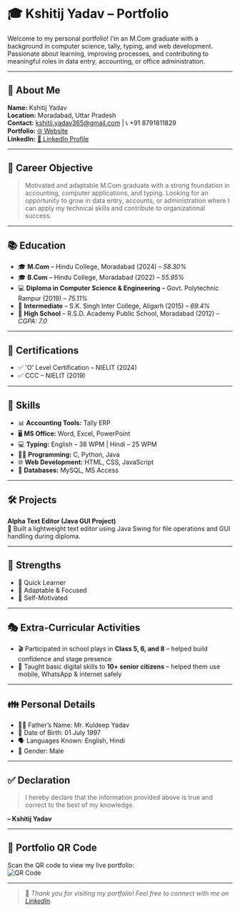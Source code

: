 # 🎓 Kshitij Yadav – Portfolio

Welcome to my personal portfolio! I’m an M.Com graduate with a background in computer science, tally, typing, and web development. Passionate about learning, improving processes, and contributing to meaningful roles in data entry, accounting, or office administration.

---

## 👤 About Me
**Name:** Kshitij Yadav  
**Location:** Moradabad, Uttar Pradesh  
**Contact:** [kshitij.yadav365@gmail.com](mailto:kshitij.yadav365@gmail.com) | 📞 +91 8791811829  
**Portfolio:** [🌐 Website](https://kshitij-yadav-1.github.io/kshitij-portfolio)  
**LinkedIn:** [🔗 LinkedIn Profile](https://www.linkedin.com/in/kshitij-yadav-IM13)  

---

## 🎯 Career Objective
> Motivated and adaptable M.Com graduate with a strong foundation in accounting, computer applications, and typing. Looking for an opportunity to grow in data entry, accounts, or administration where I can apply my technical skills and contribute to organizational success.

---

## 📚 Education
- 🎓 **M.Com** – Hindu College, Moradabad (2024) – *58.30%*
- 🎓 **B.Com** – Hindu College, Moradabad (2022) – *55.95%*
- 💻 **Diploma in Computer Science & Engineering** – Govt. Polytechnic Rampur (2019) – *75.11%*
- 🏫 **Intermediate** – S.K. Singh Inter College, Aligarh (2015) – *69.4%*
- 🏫 **High School** – R.S.D. Academy Public School, Moradabad (2012) – *CGPA: 7.0*

---

## 🏅 Certifications
- ✅ 'O' Level Certification – NIELIT (2024)
- ✅ CCC – NIELIT (2019)

---

## 💼 Skills
- 📊 **Accounting Tools:** Tally ERP
- 🖥️ **MS Office:** Word, Excel, PowerPoint
- 💻 **Typing:** English – 38 WPM | Hindi – 25 WPM
- 👨‍💻 **Programming:** C, Python, Java
- 🌐 **Web Development:** HTML, CSS, JavaScript
- 🧮 **Databases:** MySQL, MS Access

---

## 🛠️ Projects
**Alpha Text Editor (Java GUI Project)**  
🧰 Built a lightweight text editor using Java Swing for file operations and GUI handling during diploma.

---

## 🌟 Strengths
- 🔄 Quick Learner
- 🧠 Adaptable & Focused
- 💪 Self-Motivated

---

## 🎭 Extra-Curricular Activities
- 🎬 Participated in school plays in **Class 5, 6, and 8** – helped build confidence and stage presence
- 📱 Taught basic digital skills to **10+ senior citizens** – helped them use mobile, WhatsApp & internet safely

---

## 👪 Personal Details
- 👨‍👦 Father’s Name: Mr. Kuldeep Yadav
- 🎂 Date of Birth: 01 July 1997
- 🗣️ Languages Known: English, Hindi
- 👤 Gender: Male

---

## ✅ Declaration
> I hereby declare that the information provided above is true and correct to the best of my knowledge.

**– Kshitij Yadav**

---

## 📲 Portfolio QR Code
Scan the QR code to view my live portfolio:  
![QR Code](https://api.qrserver.com/v1/create-qr-code/?data=https://kshitij-yadav-1.github.io/kshitij-portfolio/&size=150x150)

---

> 🌟 *Thank you for visiting my portfolio! Feel free to connect with me on [LinkedIn](https://www.linkedin.com/in/kshitij-yadav-me13).*
